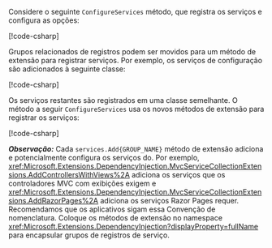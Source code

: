 <a name="csc"></a>

Considere o seguinte `ConfigureServices` método, que registra os serviços e configura as opções:

[!code-csharp[](~/fundamentals/configuration/index/samples/3.x/ConfigSample/Startup2.cs?name=snippet)]

Grupos relacionados de registros podem ser movidos para um método de extensão para registrar serviços. Por exemplo, os serviços de configuração são adicionados à seguinte classe:

[!code-csharp[](~/fundamentals/configuration/index/samples/3.x/ConfigSample/Options/MyConfigServiceCollectionExtensions.cs)]

Os serviços restantes são registrados em uma classe semelhante. O método a seguir `ConfigureServices` usa os novos métodos de extensão para registrar os serviços:

[!code-csharp[](~/fundamentals/configuration/index/samples/3.x/ConfigSample/Startup4.cs?name=snippet)]

**_Observação:_** Cada `services.Add{GROUP_NAME}` método de extensão adiciona e potencialmente configura os serviços do. Por exemplo, <xref:Microsoft.Extensions.DependencyInjection.MvcServiceCollectionExtensions.AddControllersWithViews%2A> adiciona os serviços que os controladores MVC com exibições exigem e <xref:Microsoft.Extensions.DependencyInjection.MvcServiceCollectionExtensions.AddRazorPages%2A> adiciona os serviços Razor Pages requer. Recomendamos que os aplicativos sigam essa Convenção de nomenclatura. Coloque os métodos de extensão no namespace <xref:Microsoft.Extensions.DependencyInjection?displayProperty=fullName> para encapsular grupos de registros de serviço.
